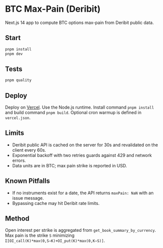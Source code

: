 # BTC Max-Pain (Deribit)

Next.js 14 app to compute BTC options max-pain from Deribit public data.

## Start

```bash
pnpm install
pnpm dev
```

## Tests

```bash
pnpm quality
```

## Deploy

Deploy on [Vercel](https://vercel.com). Use the Node.js runtime. Install command `pnpm install` and build command `pnpm build`. Optional cron warmup is defined in `vercel.json`.

## Limits

- Deribit public API is cached on the server for 30s and revalidated on the client every 60s.
- Exponential backoff with two retries guards against 429 and network errors.
- Data units are in BTC; max pain strike is reported in USD.

## Known Pitfalls

- If no instruments exist for a date, the API returns `maxPain: NaN` with an issue message.
- Bypassing cache may hit Deribit rate limits.

## Method

Open interest per strike is aggregated from `get_book_summary_by_currency`. Max pain is the strike `S` minimizing
`Σ[OI_call(K)*max(0,S−K)+OI_put(K)*max(0,K−S)]`.
